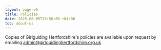 ```yaml
---
layout: page-v5
title: Policies
date: 2025-06-05T19:58:00 +01:00
toc: about-us
---
```

Copies of Girlguiding Hertfordshire's policies are available upon request by emailing <admin@girlguidinghertfordshire.org.uk>
